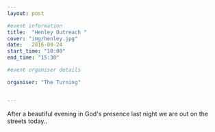 ```yaml
---
layout: post

#event information
title:  "Henley Outreach "
cover: "img/henley.jpg"
date:   2016-09-24
start_time: "10:00"
end_time: "15:30"

#event organiser details

organiser: "The Turning"


---
```


After a beautiful evening in God's presence last night we are out on the streets today..
